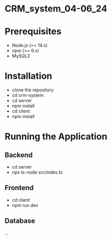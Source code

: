 # CRM_system_04-06_24

# Prerequisites

- Node.js (>= 14.x)
- npm (>= 6.x)
- MySQL2

# Installation

- clone the repository
- cd crm-system
- cd server
- npm install
- cd client
- npm install

# Running the Application

## Backend

- cd server
- npx ts-node src/index.ts

## Frontend

- cd client
- npm run dev

## Database

...
